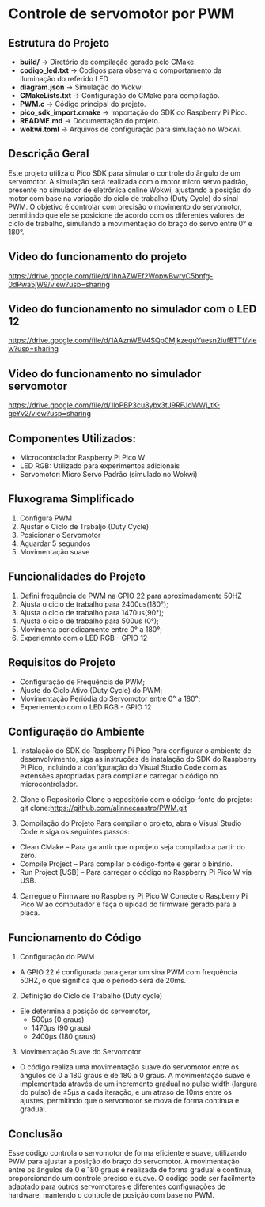 # Controle de servomotor por PWM

## Estrutura do Projeto  
- **build/** → Diretório de compilação gerado pelo CMake. 
- **codigo_led.txt** → Codigos para observa o comportamento da iluminação do referido LED  
- **diagram.json** → Simulação do Wokwi 
- **CMakeLists.txt** → Configuração do CMake para compilação.  
- **PWM.c** → Código principal do projeto.   
- **pico_sdk_import.cmake** → Importação do SDK do Raspberry Pi Pico.  
- **README.md** → Documentação do projeto.  
- **wokwi.toml** → Arquivos de configuração para simulação no Wokwi.  



## Descrição Geral

Este projeto utiliza o Pico SDK para simular o controle do ângulo de um servomotor. A simulação será realizada com o motor micro servo padrão, presente no simulador de eletrônica online Wokwi, ajustando a posição do motor com base na variação do ciclo de trabalho (Duty Cycle) do sinal PWM. O objetivo é controlar com precisão o movimento do servomotor, permitindo que ele se posicione de acordo com os diferentes valores de ciclo de trabalho, simulando a movimentação do braço do servo entre 0° e 180°.
 

## Video do funcionamento do projeto 
https://drive.google.com/file/d/1hnAZWEf2WopwBwryC5bnfg-0dPwa5jW9/view?usp=sharing

## Video do funcionamento no simulador com o LED 12
https://drive.google.com/file/d/1AAznWEV4SQp0MjkzequYuesn2iufBTTf/view?usp=sharing

## Video do funcionamento no simulador servomotor
https://drive.google.com/file/d/1loPBP3cu8ybx3tJ9RFJdWWj_tK-geYv2/view?usp=sharing

## Componentes Utilizados:
- Microcontrolador Raspberry Pi Pico W
- LED RGB: Utilizado para experimentos adicionais
- Servomotor: Micro Servo Padrão (simulado no Wokwi)


## Fluxograma Simplificado
1. Configura PWM
2. Ajustar o Ciclo de Trabaljo (Duty Cycle)
3. Posicionar o Servomotor
4. Aguardar 5 segundos
5. Movimentação suave 

## Funcionalidades do Projeto
1. Defini frequência de PWM na GPIO 22 para aproximadamente 50HZ
2. Ajusta o ciclo de trabalho para 2400us(180°);
3. Ajusta o ciclo de trabalho para 1470us(90°);
4. Ajusta o ciclo de trabalho para 500us (0°);
5. Movimenta periodicamente entre 0° a 180°;
6. Experiemnto com o LED RGB - GPIO 12


## Requisitos do Projeto
- Configuração de Frequência de PWM;
- Ajuste do Ciclo Ativo (Duty Cycle) do PWM;
- Movimentação Periódia do Servomotor entre 0° a 180°;
- Experiemento com o LED RGB - GPIO 12

## Configuração do Ambiente

1. Instalação do SDK do Raspberry Pi Pico
Para configurar o ambiente de desenvolvimento, siga as instruções de instalação do SDK do Raspberry Pi Pico, incluindo a configuração do Visual Studio Code com as extensões apropriadas para compilar e carregar o código no microcontrolador.

2. Clone o Repositório
Clone o repositório com o código-fonte do projeto:
git clone:https://github.com/alinnecaastro/PWM.git

3. Compilação do Projeto
Para compilar o projeto, abra o Visual Studio Code e siga os seguintes passos:

- Clean CMake – Para garantir que o projeto seja compilado a partir do zero.
- Compile Project – Para compilar o código-fonte e gerar o binário.
- Run Project [USB] – Para carregar o código no Raspberry Pi Pico W via USB.

4. Carregue o Firmware no Raspberry Pi Pico W
Conecte o Raspberry Pi Pico W ao computador e faça o upload do firmware gerado para a placa.


## Funcionamento do Código

1. Configuração do PWM
 - A GPIO 22 é configurada para gerar um sina PWM com frequência 50HZ, o que significa que o periodo será de 20ms.
 
2. Definição do Ciclo de Trabalho (Duty cycle)
 - Ele determina a posição do servomotor,
    - 500µs (0 graus)
    - 1470µs (90 graus)
    - 2400µs (180 graus) 

3. Movimentação Suave do Servomotor
 - O código realiza uma movimentação suave do servomotor entre os ângulos de 0 a 180 graus e de 180 a 0 graus. A movimentação suave é implementada através de um incremento gradual no pulse width (largura do pulso) de ±5µs a cada iteração, e um atraso de 10ms entre os ajustes, permitindo que o servomotor se mova de forma contínua e gradual.

## Conclusão
Esse código controla o servomotor de forma eficiente e suave, utilizando PWM para ajustar a posição do braço do servomotor. A movimentação entre os ângulos de 0 e 180 graus é realizada de forma gradual e contínua, proporcionando um controle preciso e suave. O código pode ser facilmente adaptado para outros servomotores e diferentes configurações de hardware, mantendo o controle de posição com base no PWM.
